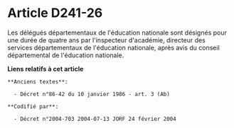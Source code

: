 # Article D241-26

Les délégués départementaux de l'éducation nationale sont désignés pour une durée de quatre ans par l'inspecteur d'académie,
directeur des services départementaux de l'éducation nationale, après avis du conseil départemental de l'éducation nationale.

**Liens relatifs à cet article**

	**Anciens textes**:

	  - Décret n°86-42 du 10 janvier 1986 - art. 3 (Ab)

	**Codifié par**:

	  - Décret n°2004-703 2004-07-13 JORF 24 février 2004

